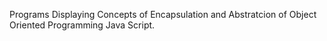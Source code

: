 Programs Displaying Concepts of Encapsulation and Abstratcion of Object Oriented Programming Java Script.
